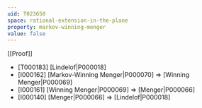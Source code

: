 ```yaml
---
uid: T023650
space: rational-extension-in-the-plane
property: markov-winning-menger
value: false
---
```

[[Proof]]

* [T000183] [Lindelof|P000018]
* [I000162] [Markov-Winning Menger|P000070] => [Winning Menger|P000069]
* [I000161] [Winning Menger|P000069] => [Menger|P000066]
* [I000140] [Menger|P000066] => [Lindelof|P000018]

